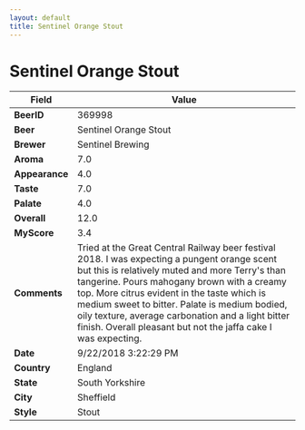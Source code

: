 ```yaml
---
layout: default
title: Sentinel Orange Stout
---
```


# Sentinel Orange Stout

| Field         | Value     |
|---------------|-----------|
| **BeerID** | 369998 |
| **Beer** | Sentinel Orange Stout |
| **Brewer** | Sentinel Brewing |
| **Aroma** | 7.0 |
| **Appearance** | 4.0 |
| **Taste** | 7.0 |
| **Palate** | 4.0 |
| **Overall** | 12.0 |
| **MyScore** | 3.4 |
| **Comments** | Tried at the Great Central Railway beer festival 2018. I was expecting a pungent orange scent but this is relatively muted and more Terry&#39;s than tangerine. Pours mahogany brown with a creamy top. More citrus evident in the taste which is medium sweet to bitter. Palate is medium bodied, oily texture, average carbonation and a light bitter finish. Overall pleasant but not the jaffa cake I was expecting. |
| **Date** | 9/22/2018 3:22:29 PM |
| **Country** | England |
| **State** | South Yorkshire |
| **City** | Sheffield |
| **Style** | Stout |
